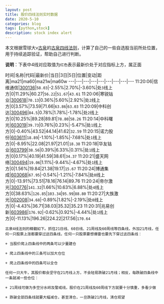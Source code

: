 ```yaml
---
layout: post
title: 股价四线法则实时数据
date: 2020-5-10
categories: blog
tags: [python,stock]
description: stock index alert
---
```



本文根据雪球大v[古泉](https://xueqiu.com/u/7148646888)的[古泉四线法则](https://xueqiu.com/7148646888/130498192)，计算了自己的一些自选股当前所处位置，用于持续追踪验证，帮助自己进行判断。

**说明**：下表中4线对应取值为`红色`表示最新价处于对应指标上方，属正面

时间|名称|代码|最新价|当日|3日|5日|位置|变动|距离|ma21|ma60|ma21w|ma60w
---|---|---|---|---|---|---|---|---
11:20:06|信维通信|[300136](https://xueqiu.com/S/SZ300136)|`58.03`|-2.55%|2.70%|-3.60%|处`3`线上方|0|11.29%|60.27|`56.22`|`51.67`|`43.61`
11:20:06|寒锐钴业|[300618](https://xueqiu.com/S/SZ300618)|`70.13`|0.36%|5.60%|2.92%|处`2`线上方|0|3.57%|73.59|71.66|`63.86`|`63.03`
11:20:09|中科创达|[300496](https://xueqiu.com/S/SZ300496)|`84.5`|0.78%|1.78%|-1.78%|处`2`线上方|0|10.25%|89.28|89.81|`78.80`|`58.26`
11:20:14|中科曙光|[603019](https://xueqiu.com/S/SH603019)|`39.73`|0.76%|0.23%|-5.47%|处`1`线上方|0|-0.40%|43.52|44.14|41.62|`32.59`
11:20:15|诺力股份|[603611](https://xueqiu.com/S/SH603611)|`18.89`|-1.10%|-1.85%|-7.68%|处`1`线上方|0|-8.95%|22.08|21.97|21.01|`18.38`
11:20:18|华友钴业|[603799](https://xueqiu.com/S/SH603799)|`38.56`|0.39%|6.33%|0.31%|处`1`线上方|0|0.17%|40.19|41.59|38.61|`34.37`
11:20:21|盛天网络|[300494](https://xueqiu.com/S/SZ300494)|`19.06`|1.11%|-9.44%|-4.67%|处`1`线上方|0|1.56%|19.84|21.38|19.17|`15.67`
11:20:24|博通集成|[603068](https://xueqiu.com/S/SH603068)|`67.95`|-0.54%|-1.21%|-7.84%|处`0`线上方|0|-13.91%|73.51|78.16|76.14|89.76
11:20:24|帝尔激光|[300776](https://xueqiu.com/S/SZ300776)|`141.32`|1.66%|10.63%|6.88%|处`4`线上方|0|38.63%|`126.85`|`103.34`|`95.99`|`88.80`
11:20:27|大族激光|[002008](https://xueqiu.com/S/SZ002008)|`34.68`|-0.89%|1.82%|-2.19%|处`0`线上方|0|-4.43%|36.71|38.03|35.32|35.23
11:20:31|兆易创新|[603986](https://xueqiu.com/S/SH603986)|`176.92`|-0.62%|0.92%|-4.44%|处`1`线上方|0|-11.13%|196.26|224.22|217.56|`170.64`

```
古泉4线法则的精髓如下。抓住21日线、60日线、21周线及60周线等四条线，外加21月线，任何一只股票上涨都要穿过这四条线，任何一只股票要想爆雷也要先下穿过这四条线：

+ 当股价爬上四条线中的两条可以少量建仓

+ 爬上四条线中的三条可以加大仓位

+ 爬上四条线中的四条可以全仓

任何一只大牛，其股价都会坚守在21月线上方，不会轻易跌破21月线；相反，每跌破四条线中一条就减一些仓位：

+ 21周线可做为多空分水岭及警戒线，股价在21周线及60周线下方就要十分慎重，多看少做

+ 跌破全部四条线就要大幅减仓，甚至清仓，一旦跌破21月线，清仓观望
```